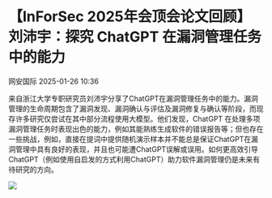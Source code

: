 #  【InForSec 2025年会顶会论文回顾】刘沛宇：探究 ChatGPT 在漏洞管理任务中的能力   
 网安国际   2025-01-26 10:36  
  
来自浙江大学专职研究员刘沛宇分享了ChatGPT在漏洞管理任务中的能力。漏洞管理的生命周期包含了漏洞发现、漏洞确认与评估及漏洞修复与确认等阶段，而现存许多研究仅尝试在其中部分流程使用大模型。他们发现，ChatGPT 在处理多项漏洞管理任务时表现出色的能力，例如其能熟练生成软件的错误报告等；但也存在一些挑战，例如，直接在提词中提供随机演示样本并不能总是保证ChatGPT在漏洞管理中具有良好的表现，并且也可能遭ChatGPT误解或误用。如何更高效引导ChatGPT（例如使用自启发的方式利用ChatGPT）助力软件漏洞管理仍是未来有待研究的方向。  
  
![](https://mmbiz.qpic.cn/sz_mmbiz_jpg/icelxY6ibIXSXANtx0dWiaR4SQARPpicCUkVBJ1HOmpuYY6CVuOsJydbaWYqb9bjyXhvgLBekcm2w9uxSwY1os1HgQ/640?wx_fmt=jpeg&from=appmsg "")  
  
